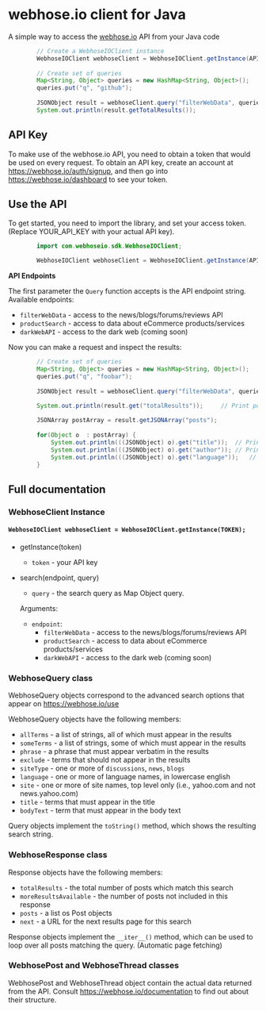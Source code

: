 # webhose.io client for Java

A simple way to access the [webhose.io](https://webhose.io) API from your Java code

```java
		// Create a WebhoseIOClient instance
		WebhoseIOClient webhoseClient = WebhoseIOClient.getInstance(API_KEY);
		
		// Create set of queries
	    Map<String, Object> queries = new HashMap<String, Object>();
	    queries.put("q", "github");
	    
	    JSONObject result = webhoseClient.query("filterWebData", queries);
		System.out.println(result.getTotalResults());
```
## API Key

To make use of the webhose.io API, you need to obtain a token that would be
used on every request. To obtain an API key, create an account at
https://webhose.io/auth/signup, and then go into
https://webhose.io/dashboard to see your token.


## Use the API

To get started, you need to import the library, and set your access token.
(Replace YOUR_API_KEY with your actual API key).

```java
		import com.webhoseio.sdk.WebhoseIOClient;

		WebhoseIOClient webhoseClient = WebhoseIOClient.getInstance(API_KEY);
```
**API Endpoints**

The first parameter the `Query` function accepts is the API endpoint string. Available endpoints:
* `filterWebData` - access to the news/blogs/forums/reviews API
* `productSearch` - access to data about eCommerce products/services
* `darkWebAPI` - access to the dark web (coming soon)

	
Now you can make a request and inspect the results:

```java
		// Create set of queries
	    Map<String, Object> queries = new HashMap<String, Object>();
	    queries.put("q", "foobar");
	    
	    JSONObject result = webhoseClient.query("filterWebData", queries);

		System.out.println(result.get("totalResults")); 	// Print posts count
		
		JSONArray postArray = result.getJSONArray("posts");
		
		for(Object o  : postArray) {
			System.out.println(((JSONObject) o).get("title"));	// Print title
			System.out.println(((JSONObject) o).get("author"));	// Print author
			System.out.println(((JSONObject) o).get("language"));	// Print language
		}		
```

## Full documentation

### WebhoseClient Instance
#### `WebhoseIOClient webhoseClient = WebhoseIOClient.getInstance(TOKEN);`

* getInstance(token)

  * `token` - your API key

* search(endpoint, query)

	* `query` - the search query as Map Object query.
  
  Arguments:

  * `endpoint`: 
    * `filterWebData` - access to the news/blogs/forums/reviews API
    * `productSearch` - access to data about eCommerce products/services
    * `darkWebAPI` - access to the dark web (coming soon)

### WebhoseQuery class

WebhoseQuery objects correspond to the advanced search options that appear on https://webhose.io/use

WebhoseQuery objects have the following members:

* ``allTerms`` - a list of strings, all of which must appear in the results
* ``someTerms`` - a list of strings, some of which must appear in the results
* ``phrase`` - a phrase that must appear verbatim in the results
* ``exclude`` - terms that should not appear in the results
* ``siteType`` - one or more of ``discussions``, ``news``, ``blogs``
* ``language`` - one or more of language names, in lowercase english
* ``site`` - one or more of site names, top level only (i.e., yahoo.com and not news.yahoo.com)
* ``title`` - terms that must appear in the title
* ``bodyText`` - term that must appear in the body text

Query objects implement the ``toString()`` method, which shows the resulting search string.

### WebhoseResponse class

Response objects have the following members:

* ``totalResults`` - the total number of posts which match this search
* ``moreResultsAvailable`` - the number of posts not included in this response
* ``posts`` - a list os Post objects
* ``next`` - a URL for the next results page for this search

Response objects implement the ``__iter__()`` method, which can be used to loop
over all posts matching the query. (Automatic page fetching)

### WebhosePost and WebhoseThread classes

WebhosePost and WebhoseThread object contain the actual data returned from the
API. Consult https://webhose.io/documentation to find out about their structure.
